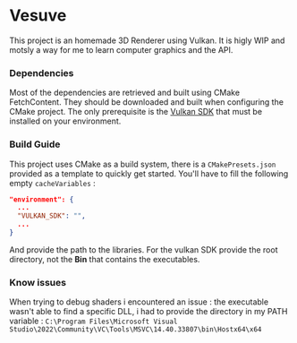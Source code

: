 # Vesuve
This project is an homemade 3D Renderer using Vulkan.
It is higly WIP and motsly a way for me to learn computer graphics and the API.

### Dependencies
Most of the dependencies are retrieved and built using CMake FetchContent. They should be downloaded and built when configuring the CMake project.
The only prerequisite is the [Vulkan SDK](https://vulkan.lunarg.com/) that must be installed on your environment.

### Build Guide
This project uses CMake as a build system, there is a `CMakePresets.json` provided as a template to quickly get started.
You'll have to fill the following empty `cacheVariables` :
```json
"environment": {
  ...
  "VULKAN_SDK": "",
  ...
}
```
And provide the path to the libraries.
For the vulkan SDK provide the root directory, not the **Bin** that contains the executables.

### Know issues
When trying to debug shaders i encountered an issue :
the executable wasn't able to find a specific DLL, i had to provide the directory in my PATH variable :
`C:\Program Files\Microsoft Visual Studio\2022\Community\VC\Tools\MSVC\14.40.33807\bin\Hostx64\x64`

